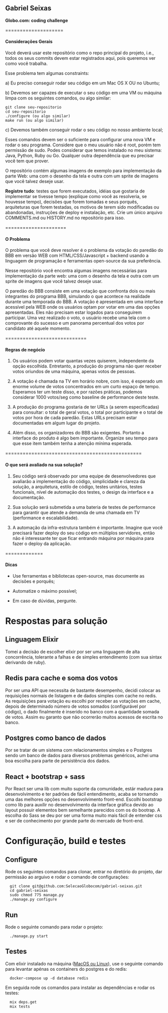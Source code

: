 ## Gabriel Seixas

**Globo.com: coding challenge**

====================

#### Considerações Gerais

Você deverá usar este repositório como o repo principal do projeto, i.e.,
todos os seus commits devem estar registrados aqui, pois queremos ver como
você trabalha.

Esse problema tem algumas constraints:

a) Eu preciso conseguir rodar seu código em um Mac OS X OU no Ubuntu;

b) Devemos ser capazes de executar o seu código em uma VM ou máquina limpa com
os seguintes comandos, ou algo similar:

    git clone seu-repositorio
    cd seu-repositorio
    ./configure (ou algo similar)
    make run (ou algo similar)

c) Devemos também conseguir rodar o seu código no nosso ambiente local;

Esses comandos devem ser o suficiente para configurar uma nova VM e rodar o
seu programa. Considere que o meu usuário não é root, porém tem permissão de
sudo. Podes considerar que temos instalado no meu sistema: Java, Python, Ruby
ou Go. Qualquer outra dependência que eu precisar você tem que prover.

O repositório contém algumas imagens de exemplo para implementação da parte
Web: uma com o desenho da tela e outra com um sprite de imagens que você
talvez deseje usar.

**Registre tudo**: testes que forem executados, idéias que gostaria de
implementar se tivesse tempo (explique como você as resolveria, se houvesse
tempo), decisões que forem tomadas e seus porquês, arquiteturas que forem
testadas, os motivos de terem sido modificadas ou abandonadas, instruções de
deploy e instalação, etc. Crie um único arquivo COMMENTS.md ou HISTORY.md no
repositório para isso.

=====================

#### O Problema

O problema que você deve resolver é o problema da votação do paredão do BBB em
versão WEB com HTML/CSS/Javascript + backend usando a linguagem de programação
e ferramentas open-source da sua preferência.

Nesse repositório você encontra algumas imagens necessárias para implementação
da parte web: uma com o desenho da tela e outra com um sprite de imagens que
você talvez deseje usar.

O paredão do BBB consiste em uma votação que confronta dois ou mais
integrantes do programa BBB, simulando o que acontece na realidade durante uma
temporada do BBB. A votação é apresentada em uma interface acessível pela WEB
onde os usuários optam por votar em uma das opções apresentadas. Eles não
precisam estar logados para conseguirem participar. Uma vez realizado o voto,
o usuário recebe uma tela com o comprovante do sucesso e um panorama percentual
dos votos por candidato até aquele momento.

============================

#### Regras de negócio

1. Os usuários podem votar quantas vezes quiserem, independente da opção
   escolhida. Entretanto, a produção do programa não quer receber votos
   oriundos de uma máquina, apenas votos de pessoas.

2. A votação é chamada na TV em horário nobre, com isso, é esperado um enorme
   volume de votos concentrados em um curto espaço de tempo. Esperamos ter um
   teste disso, e por razões práticas, podemos considerar 1000 votos/seg como
   baseline de performance deste teste.

3. A produção do programa gostaria de ter URLs (a serem especificadas) para
   consultar: o total de geral votos, o total por participante e o total de
   votos por hora de cada paredão. Estas URLs precisam estar documentadas em
   algum lugar do projeto.

4. Além disso, os organizadores do BBB são exigentes. Portanto a interface do
   produto é algo bem importante. Organize seu tempo para que esse item também
   tenha a atenção mínima esperada.

===============================================

#### O que será avaliado na sua solução?

1. Seu código será observado por uma equipe de desenvolvedores que avaliarão a
   implementação do código, simplicidade e clareza da solução, a arquitetura,
   estilo de código, testes unitários, testes funcionais, nível de automação
   dos testes, o design da interface e a documentação.

2. Sua solução será submetida a uma bateria de testes de performance para
   garantir que atende a demanda de uma chamada em TV (performance e
   escalabilidade).

3. A automação da infra-estrutura também é importante. Imagine que você
   precisará fazer deploy do seu código em múltiplos servidores, então não é
   interessante ter que ficar entrando máquina por máquina para fazer o deploy
   da aplicação.

=============

#### Dicas

- Use ferramentas e bibliotecas open-source, mas documente as decisões e
  porquês;

- Automatize o máximo possível;

- Em caso de dúvidas, pergunte.

# Respostas para solução

## Linguagem Elixir

Tomei a decisão de escolher elixir por ser uma linguagem de alta concorrência, tolerante a falhas
e de simples entendimento (com sua sintax derivando de ruby).

## Redis para cache e soma dos votos

Por ser uma API que necessita de bastante desempenho, decidi colocar as requisições normais de listagem
e de dados simples com cache no redis. As requisições para votação eu escolhi por receber as votações
em cache, depois de determinado número de votos somados (configurável por código), o dado finalmente
é inserido no banco com a quantidade somada de votos. Assim eu garanto que não ocorrerão muitos acessos
de escrita no banco.

## Postgres como banco de dados

Por se tratar de um sistema com relacionamentos simples e o Postgres sendo um banco de dados para diversos
problemas genéricos, achei uma boa escolha para parte de persistência dos dados.

## React + bootstrap + sass

Por React ser uma lib com muito suporte da comunidade, estár madura para desenvolvimento e ter padrões de fácil
entendimento, acaba se tornamdo uma das melhores opções no desenvolvimento front-end.
Escolhi bootstrap como lib para auxílir no desenvolvimento da interface gráfica devido ao layout possuir elementos
bem semelhante parecidos com os do bootrap.
A escolha do Sass se deu por ser uma forma muito mais fácil de entender css e ser de conhecimento por grande parte do
mercado de front-end.

# Configuração, build e testes

## Configure

Rode os seguintes comandos para clonar, entrar no diretório do projeto, dar permissão ao arguivo e rodar o comando de configurações:

```
  git clone git@github.com:SelecaoGlobocom/gabriel-seixas.git
  cd gabriel-seixas
  sudo chmod 775 manage.py
  ./manage.py configure
```

## Run

Rode o seguinte comando para rodar o projeto:

```
  ./manage.py start
```

## Testes

Com elixir instalado na máquina ([MacOS ou Linux](https://elixir-lang.org/install.html)), use o seguinte comando
para levantar apénas os containers do postgres e do redis:

```
  docker-compose up -d database redis
```

Em seguida rode os comandos para instalar as dependências e rodar os testes:

```
  mix deps.get
  mix tests
```
